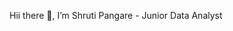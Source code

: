 Hii there 👋, I’m Shruti Pangare - Junior Data Analyst


<!---
shrutipangare/shrutipangare is a ✨ special ✨ repository because its `README.md` (this file) appears on your GitHub profile.
You can click the Preview link to take a look at your changes.
--->
